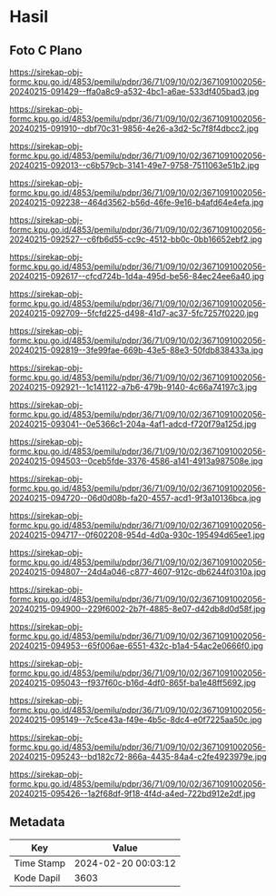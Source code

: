 # Hasil

## Foto C Plano

https://sirekap-obj-formc.kpu.go.id/4853/pemilu/pdpr/36/71/09/10/02/3671091002056-20240215-091429--ffa0a8c9-a532-4bc1-a6ae-533df405bad3.jpg

https://sirekap-obj-formc.kpu.go.id/4853/pemilu/pdpr/36/71/09/10/02/3671091002056-20240215-091910--dbf70c31-9856-4e26-a3d2-5c7f8f4dbcc2.jpg

https://sirekap-obj-formc.kpu.go.id/4853/pemilu/pdpr/36/71/09/10/02/3671091002056-20240215-092013--c6b579cb-3141-49e7-9758-7511063e51b2.jpg

https://sirekap-obj-formc.kpu.go.id/4853/pemilu/pdpr/36/71/09/10/02/3671091002056-20240215-092238--464d3562-b56d-46fe-9e16-b4afd64e4efa.jpg

https://sirekap-obj-formc.kpu.go.id/4853/pemilu/pdpr/36/71/09/10/02/3671091002056-20240215-092527--c6fb6d55-cc9c-4512-bb0c-0bb16652ebf2.jpg

https://sirekap-obj-formc.kpu.go.id/4853/pemilu/pdpr/36/71/09/10/02/3671091002056-20240215-092617--cfcd724b-1d4a-495d-be56-84ec24ee6a40.jpg

https://sirekap-obj-formc.kpu.go.id/4853/pemilu/pdpr/36/71/09/10/02/3671091002056-20240215-092709--5fcfd225-d498-41d7-ac37-5fc7257f0220.jpg

https://sirekap-obj-formc.kpu.go.id/4853/pemilu/pdpr/36/71/09/10/02/3671091002056-20240215-092819--3fe99fae-669b-43e5-88e3-50fdb838433a.jpg

https://sirekap-obj-formc.kpu.go.id/4853/pemilu/pdpr/36/71/09/10/02/3671091002056-20240215-092921--1c141122-a7b6-479b-9140-4c66a74197c3.jpg

https://sirekap-obj-formc.kpu.go.id/4853/pemilu/pdpr/36/71/09/10/02/3671091002056-20240215-093041--0e5366c1-204a-4af1-adcd-f720f79a125d.jpg

https://sirekap-obj-formc.kpu.go.id/4853/pemilu/pdpr/36/71/09/10/02/3671091002056-20240215-094503--0ceb5fde-3376-4586-a141-4913a987508e.jpg

https://sirekap-obj-formc.kpu.go.id/4853/pemilu/pdpr/36/71/09/10/02/3671091002056-20240215-094720--06d0d08b-fa20-4557-acd1-9f3a10136bca.jpg

https://sirekap-obj-formc.kpu.go.id/4853/pemilu/pdpr/36/71/09/10/02/3671091002056-20240215-094717--0f602208-954d-4d0a-930c-195494d65ee1.jpg

https://sirekap-obj-formc.kpu.go.id/4853/pemilu/pdpr/36/71/09/10/02/3671091002056-20240215-094807--24d4a046-c877-4607-912c-db6244f0310a.jpg

https://sirekap-obj-formc.kpu.go.id/4853/pemilu/pdpr/36/71/09/10/02/3671091002056-20240215-094900--229f6002-2b7f-4885-8e07-d42db8d0d58f.jpg

https://sirekap-obj-formc.kpu.go.id/4853/pemilu/pdpr/36/71/09/10/02/3671091002056-20240215-094953--65f006ae-6551-432c-b1a4-54ac2e0666f0.jpg

https://sirekap-obj-formc.kpu.go.id/4853/pemilu/pdpr/36/71/09/10/02/3671091002056-20240215-095043--f937f60c-b16d-4df0-865f-ba1e48ff5692.jpg

https://sirekap-obj-formc.kpu.go.id/4853/pemilu/pdpr/36/71/09/10/02/3671091002056-20240215-095149--7c5ce43a-f49e-4b5c-8dc4-e0f7225aa50c.jpg

https://sirekap-obj-formc.kpu.go.id/4853/pemilu/pdpr/36/71/09/10/02/3671091002056-20240215-095243--bd182c72-866a-4435-84a4-c2fe4923979e.jpg

https://sirekap-obj-formc.kpu.go.id/4853/pemilu/pdpr/36/71/09/10/02/3671091002056-20240215-095426--1a2f68df-9f18-4f4d-a4ed-722bd912e2df.jpg


## Metadata

| Key        | Value               |
| ---------- | ------------------- |
| Time Stamp | 2024-02-20 00:03:12 |
| Kode Dapil | 3603                |



